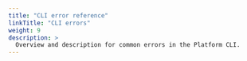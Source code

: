 ```yaml
---
title: "CLI error reference"
linkTitle: "CLI errors"
weight: 9
description: >
  Overview and description for common errors in the Platform CLI.
---
```


